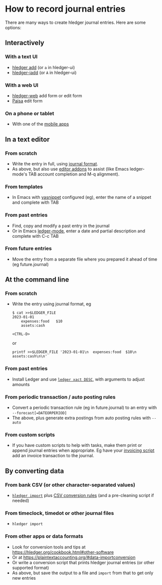 # How to record journal entries

<div class=pagetoc>

<!-- toc -->
</div>

There are many ways to create hledger journal entries.
Here are some options:

## Interactively

### With a text UI

- [hledger add](hledger.md#add) (or `a` in hledger-ui)
- [hledger-iadd](https://hackage.haskell.org/package/hledger-iadd) (or `A` in hledger-ui)

### With a web UI

- [hledger-web](https://hledger.org/hledger-web.html) add form or edit form
- [Paisa](https://paisa.fyi) edit form

### On a phone or tablet

- With one of the [mobile apps](mobile.md)

## In a text editor

### From scratch
- Write the entry in full, using [journal format](hledger.md#journal).
- As above, but also use [editor addons](editors.md) to assist
  (like Emacs ledger-mode's TAB account completion and M-q alignment).

### From templates
- In Emacs with [yasnippet](https://www.emacswiki.org/emacs/Yasnippet) configured (eg), enter the name of a snippet and complete with TAB

### From past entries
- Find, copy and modify a past entry in the journal
- Or in Emacs [ledger-mode](editors.md#ledger-mode), enter a date and partial description and complete with C-c TAB

### From future entries
- Move the entry from a separate file where you prepared it ahead of time (eg future.journal) 

## At the command line

### From scratch
- Write the entry using journal format, eg
  ```shell
  $ cat >>$LEDGER_FILE
  2023-01-01
      expenses:food   $10
      assets:cash
  
  <CTRL-D>
  ```
  or
  ```shell
  printf >>$LEDGER_FILE '2023-01-01\n  expenses:food  $10\n  assets:cash\n\n'
  ```

### From past entries
- Install Ledger and use [`ledger xact DESC`](https://ledger-cli.org/doc/ledger3.html#xact), with arguments to adjust amounts

### From periodic transaction / auto posting rules
- Convert a periodic transaction rule (eg in future.journal) to an entry with `--forecast[=DATEORPERIOD]`
- The above, plus generate extra postings from auto posting rules with `--auto`

### From custom scripts
- If you have custom scripts to help with tasks, make them print or append journal entries when appropriate.
  Eg have your [invoicing script](https://github.com/simonmichael/hledger/tree/master/examples/invoicing/invoice-script) add an invoice transaction to the journal.

## By converting data

### From bank CSV (or other character-separated values)
- [`hledger import`](hledger.md#import) plus [CSV conversion rules](hledger.md#csv) (and a pre-cleaning script if needed)

### From timeclock, timedot or other journal files
- `hledger import`

### From other apps or data formats
- Look for conversion tools and tips at <https://hledger.org/cookbook.html#other-software>
- Or at <https://plaintextaccounting.org/#data-importconversion>
- Or write a conversion script that prints hledger journal entries (or other supported format)
- As above, but save the output to a file and `import` from that to get only new entries
